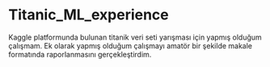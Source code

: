 # Titanic_ML_experience
 Kaggle platformunda bulunan titanik veri seti yarışması için yapmış olduğum çalışmam.
 Ek olarak yapmış olduğum çalışmayı amatör bir şekilde makale formatında raporlanmasını gerçekleştirdim.
